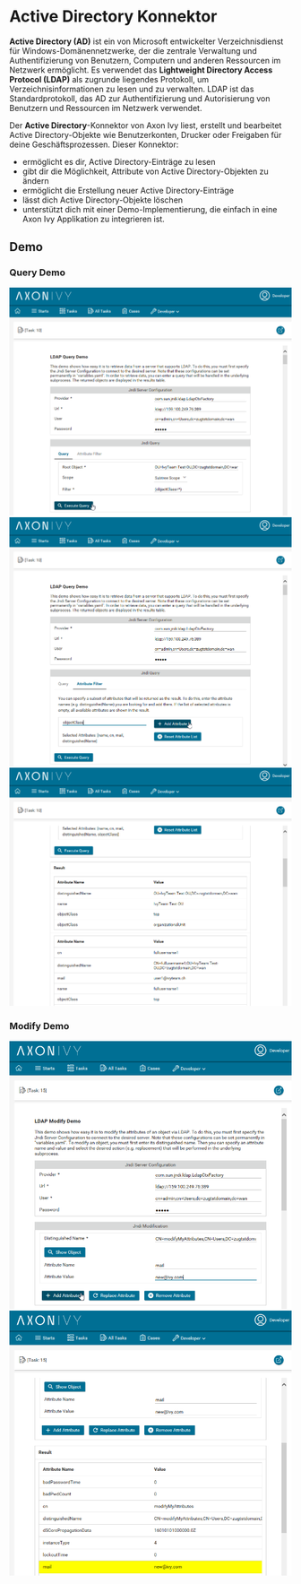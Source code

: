 # Active Directory Konnektor
 
**Active Directory (AD)** ist ein von Microsoft entwickelter Verzeichnisdienst für Windows-Domänennetzwerke, der die zentrale Verwaltung und Authentifizierung von Benutzern, Computern und anderen Ressourcen im Netzwerk ermöglicht. Es verwendet das **Lightweight Directory Access Protocol (LDAP)** als zugrunde liegendes Protokoll, um Verzeichnisinformationen zu lesen und zu verwalten. LDAP ist das Standardprotokoll, das AD zur Authentifizierung und Autorisierung von Benutzern und Ressourcen im Netzwerk verwendet.
 
Der **Active Directory**-Konnektor von Axon Ivy liest, erstellt und bearbeitet Active Directory-Objekte wie Benutzerkonten, Drucker oder Freigaben für deine Geschäftsprozessen. Dieser Konnektor:
 
- ermöglicht es dir, Active Directory-Einträge zu lesen
- gibt dir die Möglichkeit, Attribute von Active Directory-Objekten zu ändern
- ermöglicht die Erstellung neuer Active Directory-Einträge
- lässt dich Active Directory-Objekte löschen
- unterstützt dich mit einer Demo-Implementierung, die einfach in eine Axon Ivy Applikation zu integrieren ist.

## Demo
### Query Demo
![Active Directory Connector Demo 1](images/screen1.png "Active Directory Connector Demo 1")
![Active Directory Connector Demo 2](images/screen2.png "Active Directory Connector Demo 2")
![Active Directory Connector Demo 3](images/screen3.png "Active Directory Connector Demo 3")

### Modify Demo
![Active Directory Connector Demo 4](images/screen4.png "Active Directory Connector Demo 4")
![Active Directory Connector Demo 5](images/screen5.png "Active Directory Connector Demo 5")